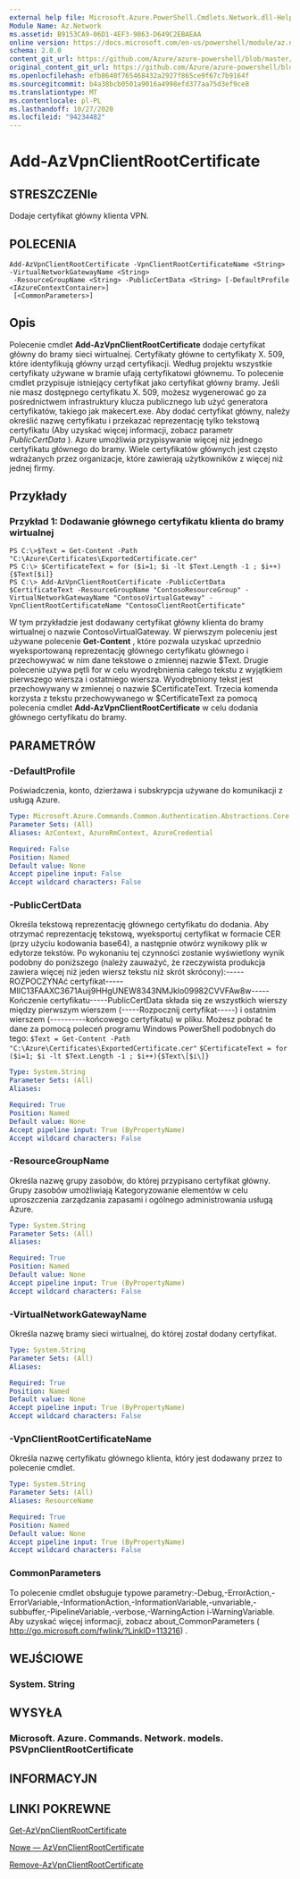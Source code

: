 ```yaml
---
external help file: Microsoft.Azure.PowerShell.Cmdlets.Network.dll-Help.xml
Module Name: Az.Network
ms.assetid: B9153CA9-06D1-4EF3-9863-D649C2EBAEAA
online version: https://docs.microsoft.com/en-us/powershell/module/az.network/add-azvpnclientrootcertificate
schema: 2.0.0
content_git_url: https://github.com/Azure/azure-powershell/blob/master/src/Network/Network/help/Add-AzVpnClientRootCertificate.md
original_content_git_url: https://github.com/Azure/azure-powershell/blob/master/src/Network/Network/help/Add-AzVpnClientRootCertificate.md
ms.openlocfilehash: efb8640f765468432a2927f865ce9f67c7b9164f
ms.sourcegitcommit: b4a38bcb0501a9016a4998efd377aa75d3ef9ce8
ms.translationtype: MT
ms.contentlocale: pl-PL
ms.lasthandoff: 10/27/2020
ms.locfileid: "94234482"
---
```

# Add-AzVpnClientRootCertificate

## STRESZCZENIe
Dodaje certyfikat główny klienta VPN.

## POLECENIA

```
Add-AzVpnClientRootCertificate -VpnClientRootCertificateName <String> -VirtualNetworkGatewayName <String>
 -ResourceGroupName <String> -PublicCertData <String> [-DefaultProfile <IAzureContextContainer>]
 [<CommonParameters>]
```

## Opis
Polecenie cmdlet **Add-AzVpnClientRootCertificate** dodaje certyfikat główny do bramy sieci wirtualnej.
Certyfikaty główne to certyfikaty X. 509, które identyfikują główny urząd certyfikacji.
Według projektu wszystkie certyfikaty używane w bramie ufają certyfikatowi głównemu.
To polecenie cmdlet przypisuje istniejący certyfikat jako certyfikat główny bramy.
Jeśli nie masz dostępnego certyfikatu X. 509, możesz wygenerować go za pośrednictwem infrastruktury klucza publicznego lub użyć generatora certyfikatów, takiego jak makecert.exe.
Aby dodać certyfikat główny, należy określić nazwę certyfikatu i przekazać reprezentację tylko tekstową certyfikatu (Aby uzyskać więcej informacji, zobacz parametr *PublicCertData* ).
Azure umożliwia przypisywanie więcej niż jednego certyfikatu głównego do bramy.
Wiele certyfikatów głównych jest często wdrażanych przez organizacje, które zawierają użytkowników z więcej niż jednej firmy.

## Przykłady

### Przykład 1: Dodawanie głównego certyfikatu klienta do bramy wirtualnej
```
PS C:\>$Text = Get-Content -Path "C:\Azure\Certificates\ExportedCertificate.cer"
PS C:\> $CertificateText = for ($i=1; $i -lt $Text.Length -1 ; $i++){$Text[$i]}
PS C:\> Add-AzVpnClientRootCertificate -PublicCertData $CertificateText -ResourceGroupName "ContosoResourceGroup" -VirtualNetworkGatewayName "ContosoVirtualGateway" -VpnClientRootCertificateName "ContosoClientRootCertificate"
```

W tym przykładzie jest dodawany certyfikat główny klienta do bramy wirtualnej o nazwie ContosoVirtualGateway.
W pierwszym poleceniu jest używane polecenie **Get-Content** , które pozwala uzyskać uprzednio wyeksportowaną reprezentację głównego certyfikatu głównego i przechowywać w nim dane tekstowe o zmiennej nazwie $Text.
Drugie polecenie używa pętli for w celu wyodrębnienia całego tekstu z wyjątkiem pierwszego wiersza i ostatniego wiersza.
Wyodrębniony tekst jest przechowywany w zmiennej o nazwie $CertificateText.
Trzecia komenda korzysta z tekstu przechowywanego w $CertificateText za pomocą polecenia cmdlet **Add-AzVpnClientRootCertificate** w celu dodania głównego certyfikatu do bramy.

## PARAMETRÓW

### -DefaultProfile
Poświadczenia, konto, dzierżawa i subskrypcja używane do komunikacji z usługą Azure.

```yaml
Type: Microsoft.Azure.Commands.Common.Authentication.Abstractions.Core.IAzureContextContainer
Parameter Sets: (All)
Aliases: AzContext, AzureRmContext, AzureCredential

Required: False
Position: Named
Default value: None
Accept pipeline input: False
Accept wildcard characters: False
```

### -PublicCertData
Określa tekstową reprezentację głównego certyfikatu do dodania.
Aby otrzymać reprezentację tekstową, wyeksportuj certyfikat w formacie CER (przy użyciu kodowania base64), a następnie otwórz wynikowy plik w edytorze tekstów.
Po wykonaniu tej czynności zostanie wyświetlony wynik podobny do poniższego (należy zauważyć, że rzeczywista produkcja zawiera więcej niż jeden wiersz tekstu niż skrót skrócony):-----ROZPOCZYNAć certyfikat-----MIIC13FAAXC3671Auij9HHgUNEW8343NMJklo09982CVVFAw8w-----Kończenie certyfikatu-----PublicCertData składa się ze wszystkich wierszy między pierwszym wierszem (-----Rozpocznij certyfikat-----) i ostatnim wierszem (----------końcowego certyfikatu) w pliku.
Możesz pobrać te dane za pomocą poleceń programu Windows PowerShell podobnych do tego: `$Text = Get-Content -Path "C:\Azure\Certificates\ExportedCertificate.cer"`
`$CertificateText = for ($i=1; $i -lt $Text.Length -1 ; $i++){$Text\[$i\]}`

```yaml
Type: System.String
Parameter Sets: (All)
Aliases:

Required: True
Position: Named
Default value: None
Accept pipeline input: True (ByPropertyName)
Accept wildcard characters: False
```

### -ResourceGroupName
Określa nazwę grupy zasobów, do której przypisano certyfikat główny.
Grupy zasobów umożliwiają Kategoryzowanie elementów w celu uproszczenia zarządzania zapasami i ogólnego administrowania usługą Azure.

```yaml
Type: System.String
Parameter Sets: (All)
Aliases:

Required: True
Position: Named
Default value: None
Accept pipeline input: True (ByPropertyName)
Accept wildcard characters: False
```

### -VirtualNetworkGatewayName
Określa nazwę bramy sieci wirtualnej, do której został dodany certyfikat.

```yaml
Type: System.String
Parameter Sets: (All)
Aliases:

Required: True
Position: Named
Default value: None
Accept pipeline input: True (ByPropertyName)
Accept wildcard characters: False
```

### -VpnClientRootCertificateName
Określa nazwę certyfikatu głównego klienta, który jest dodawany przez to polecenie cmdlet.

```yaml
Type: System.String
Parameter Sets: (All)
Aliases: ResourceName

Required: True
Position: Named
Default value: None
Accept pipeline input: True (ByPropertyName)
Accept wildcard characters: False
```

### CommonParameters
To polecenie cmdlet obsługuje typowe parametry:-Debug,-ErrorAction,-ErrorVariable,-InformationAction,-InformationVariable,-unvariable,-subbuffer,-PipelineVariable,-verbose,-WarningAction i-WarningVariable. Aby uzyskać więcej informacji, zobacz about_CommonParameters ( http://go.microsoft.com/fwlink/?LinkID=113216) .

## WEJŚCIOWE

### System. String

## WYSYŁA

### Microsoft. Azure. Commands. Network. models. PSVpnClientRootCertificate

## INFORMACYJN

## LINKI POKREWNE

[Get-AzVpnClientRootCertificate](./Get-AzVpnClientRootCertificate.md)

[Nowe — AzVpnClientRootCertificate](./New-AzVpnClientRootCertificate.md)

[Remove-AzVpnClientRootCertificate](./Remove-AzVpnClientRootCertificate.md)


